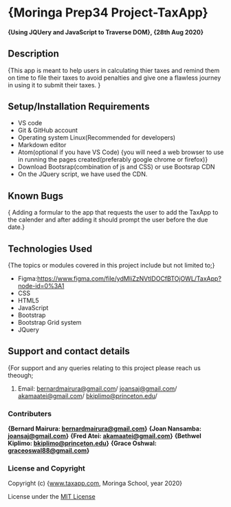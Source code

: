 <!--headings-->

# {Moringa Prep34 Project-TaxApp}

#### {Using JQUery and JavaScript to Traverse DOM}, {28th Aug 2020}

## Description

{This app is meant to help users in calculating thier taxes
and remind them on time to file their taxes to avoid penalties and give one a flawless journey in using it to submit their taxes.
 }

## Setup/Installation Requirements

* VS code 
* Git & GitHub account
* Operating system Linux(Recommended for developers)
* Markdown editor
* Atom(optional if you have VS Code)
{you will need a web browser to use in running the pages created(preferably google chrome or firefox)}
* Download Bootsrap(combination of js and CSS) or use Bootsrap CDN
* On the JQuery script, we have used the CDN.

## Known Bugs

{ Adding a formular to the app that requests the user to add the TaxApp to the calender and after adding it should prompt the user before the due date.}

## Technologies Used

{The topics or modules covered in this project include but not limited to;}

* Figma:https://www.figma.com/file/ydMIiZzNVtIDOCfBTOjOWL/TaxApp?node-id=0%3A1
* CSS
* HTML5
* JavaScript
* Bootstrap
* Bootstrap Grid system
* JQuery

## Support and contact details

{For support and any queries relating to this project please reach us theough;

1. Email: bernardmairura@gmail.com/ joansaj@gmail.com/     akamaatei@gmail.com/ bkiplimo@princeton.edu/


### Contributers

 **{Bernard Mairura: <bernardmairura@gmail.com>}**
 **{Joan Nansamba: <joansaj@gmail.com>}**
 **{Fred Atei: <akamaatei@gmail.com>}**
 **{Bethwel Kiplimo: <bkiplimo@princeton.edu>}**
 **{Grace Oshwal: <graceoswal88@gmail.com>}**

### License and Copyright

Copyright (c) {www.taxapp.com, Moringa School, year 2020}

License under the [MIT License](LICENSE)